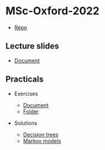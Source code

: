 # MSc-Oxford-2022

* [Repo](https://github.com/n8thangreen/MSc-Oxford-2022)

## Lecture slides

* [Document](slides/talks.pdf)

## Practicals

* Exercises
  * [Document](practicals/practicals.pdf)
  * [Folder](practicals/)

* Solutions
  * [Decision trees](practicals/decision-trees/Solutions.pdf)
  * [Markov models](practicals/markov-models/Solutions.pdf)
  
